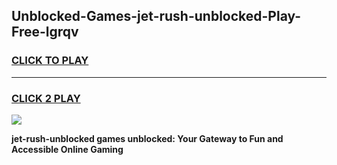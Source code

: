 
## Unblocked-Games-jet-rush-unblocked-Play-Free-lgrqv
<h3>
<a href="https://premium76.site?title=jet-rush-unblocked&ref=23A">CLICK TO PLAY</a></h3>
<hr>

<h3>
<a href="https://premium76.site?title=jet-rush-unblocked&ref=23A">CLICK 2 PLAY</a>
  
</h3>

<a href="https://premium76.site?title=jet-rush-unblocked&ref=23A"><img src="https://clearcache.store/games.png"></a>


**jet-rush-unblocked games unblocked: Your Gateway to Fun and Accessible Online Gaming**
